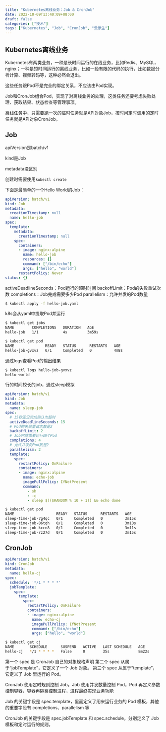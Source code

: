 ```yaml
---
title: "Kubernetes离线业务：Job & CronJob"
date: 2022-10-09T13:40:09+08:00
draft: false
categories: ["技术"]
tags: ["Kubernetes", "Job", "CronJob", "云原生"]
---
```



## Kubernetes离线业务

Kubernetes有两类业务，一种是长时间运行的在线业务，比如Redis、MySQL、nginx；一种是短时间运行的离线业务，比如一段有限的代码的执行，比如数据分析计算、视频转码等，这种必然会退出。

这些任务跟Pod不是完全的绑定关系，不应该由Pod实现。

Job和CronJob组合Pod，实现了对离线业务的处理，这类任务还要考虑失败处理、获取结果、状态检查等管理事项。

离线任务中，只需要跑一次的临时任务就是API对象Job，按时间定时调用的定时任务就是API对象CronJob。

## Job

apiVersion是batch/v1

kind是Job

metadata没区别

创建时需要使用`kubectl create`

下面是最简单的一个Hello World的Job：

```yaml
apiVersion: batch/v1
kind: Job
metadata:
  creationTimestamp: null
  name: hello-job
spec:
  template:
    metadata:
      creationTimestamp: null
    spec:
      containers:
      - image: nginx:alpine
        name: hello-job
        resources: {}
        command: ["/bin/echo"]
        args: ["hello", "world"]
      restartPolicy: Never
status: {}
```

activeDeadlineSeconds：Pod运行的超时时间
backoffLimit：Pod的失败重试次数
completions：Job完成需要多少Pod
parallelism：允许并发的Pod数量

```bash
$ kubectl apply -f hello-job.yaml
```

k8s会从yaml中提取Pod并运行

```bash
$ kubectl get jobs
NAME        COMPLETIONS   DURATION   AGE
hello-job   1/1           4s         3m59s
```



```bash
$ kubectl get pod
NAME              READY   STATUS      RESTARTS   AGE
hello-job-gvxvz   0/1     Completed   0          4m8s
```

通过logs查看Pod的输出结果

```bash
$ kubectl logs hello-job-gvxvz
hello world
```

行的时间较长的job，通过sleep模拟
```yaml
apiVersion: batch/v1
kind: Job
metadata:
  name: sleep-job
spec:
  # 15秒还没完成则认为超时
  activeDeadlineSeconds: 15
  # Pod的失败重试次数是2
  backoffLimit: 2
  # Job完成需要运行四个Pod
  completions: 4
  # 允许并发的Pod数是2
  parallelism: 2
  template:
    spec:
      restartPolicy: OnFailure
      containers:
      - image: nginx:alpine
        name: echo-job
        imagePullPolicy: IfNotPresent
        command:
          - sh
          - -c
          - sleep $(($RANDOM % 10 + 1)) && echo done
```

```bash
$ kubectl get pod
NAME                   READY   STATUS      RESTARTS   AGE
sleep-time-job-7g4qc   0/1     Completed   0          3m15s
sleep-time-job-86tqh   0/1     Completed   0          3m10s
sleep-time-job-kccn8   0/1     Completed   0          3m11s
sleep-time-job-rz27d   0/1     Completed   0          3m15s
```

## CronJob

```yaml
apiVersion: batch/v1
kind: CronJob
metadata:
  name: hello-cj
spec:
  schedule: '*/1 * * * *'
  jobTemplate:
    spec:
      template:
        spec:
          restartPolicy: OnFailure
          containers:
          - image: nginx:alpine
            name: echo-cj
            imagePullPolicy: IfNotPresent
            command: ["/bin/echo"]
            args: ["hello", "world"]
```

```bash
$ kubectl get cj
NAME       SCHEDULE      SUSPEND   ACTIVE   LAST SCHEDULE   AGE
hello-cj   */1 * * * *   False     0        35s             8m22s
```

第一个 spec 是 CronJob 自己的对象规格声明
第二个 spec 从属于“jobTemplate”，它定义了一个 Job 对象。
第三个 spec 从属于“template”，它定义了 Job 里运行的 Pod。

CronJob 使用定时规则控制 Job，Job 使用并发数量控制 Pod，Pod 再定义参数控制容器，容器再隔离控制进程，进程最终实现业务功能


Job 的关键字段是 spec.template，里面定义了用来运行业务的 Pod 模板，其他的重要字段有 completions、parallelism 等

CronJob 的关键字段是 spec.jobTemplate 和 spec.schedule，分别定义了 Job 模板和定时运行的规则。
